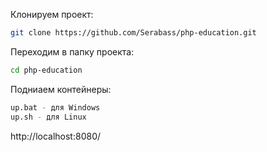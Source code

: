 Клонируем проект:
```bash
git clone https://github.com/Serabass/php-education.git
```

Переходим в папку проекта:
```bash
cd php-education
```

Подниаем контейнеры:
```bash
up.bat - для Windows
up.sh - для Linux
```

http://localhost:8080/
